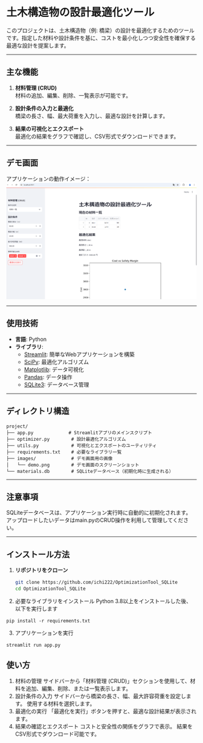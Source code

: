 # 土木構造物の設計最適化ツール

このプロジェクトは、土木構造物（例: 橋梁）の設計を最適化するためのツールです。指定した材料や設計条件を基に、コストを最小化しつつ安全性を確保する最適な設計を提案します。

---

## 主な機能

1. **材料管理 (CRUD)**  
   材料の追加、編集、削除、一覧表示が可能です。

2. **設計条件の入力と最適化**  
   橋梁の長さ、幅、最大荷重を入力し、最適な設計を計算します。

3. **結果の可視化とエクスポート**  
   最適化の結果をグラフで確認し、CSV形式でダウンロードできます。

---

## デモ画面

アプリケーションの動作イメージ：
![デモ画面](images/demo.png)

---

## 使用技術

- **言語**: Python
- **ライブラリ**:
  - [Streamlit](https://streamlit.io/): 簡単なWebアプリケーションを構築
  - [SciPy](https://scipy.org/): 最適化アルゴリズム
  - [Matplotlib](https://matplotlib.org/): データ可視化
  - [Pandas](https://pandas.pydata.org/): データ操作
  - [SQLite3](https://sqlite.org/): データベース管理

---

## ディレクトリ構造

```
project/
├── app.py             # Streamlitアプリのメインスクリプト
├── optimizer.py        # 設計最適化アルゴリズム
├── utils.py            # 可視化とエクスポートのユーティリティ
├── requirements.txt    # 必要なライブラリ一覧
├── images/             # デモ画面用の画像
│   └── demo.png        # デモ画面のスクリーンショット
└── materials.db        # SQLiteデータベース（初期化時に生成される）
```
---

## 注意事項
SQLiteデータベースは、アプリケーション実行時に自動的に初期化されます。
アップロードしたいデータはmain.pyのCRUD操作を利用して管理してください。

---
## インストール方法

1. **リポジトリをクローン**
   ```bash
   git clone https://github.com/ichi222/OptimizationTool_SQLite
   cd OptimizationTool_SQLite

2. 必要なライブラリをインストール Python 3.8以上をインストールした後、以下を実行します
```
pip install -r requirements.txt
```
3. アプリケーションを実行
```
streamlit run app.py
```
## 使い方
1. 材料の管理
サイドバーから「材料管理 (CRUD)」セクションを使用して、材料を追加、編集、削除、または一覧表示します。
2. 設計条件の入力
サイドバーから橋梁の長さ、幅、最大許容荷重を設定します。
使用する材料を選択します。
3. 最適化の実行
「最適化を実行」ボタンを押すと、最適な設計結果が表示されます。
4. 結果の確認とエクスポート
コストと安全性の関係をグラフで表示。
結果をCSV形式でダウンロード可能です。












